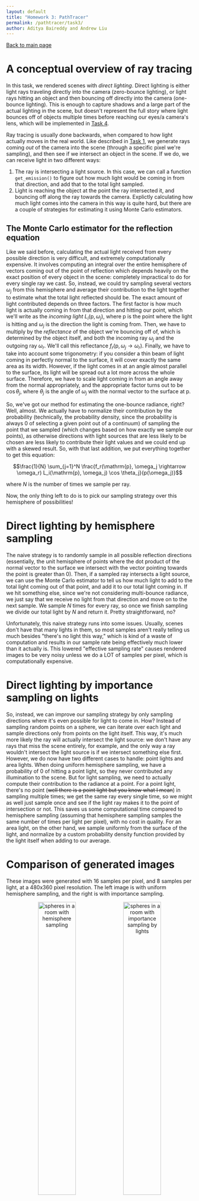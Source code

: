 ```yaml
---
layout: default
title: "Homework 3: PathTracer"
permalink: /pathtracer/task3/
author: Aditya Baireddy and Andrew Liu
---
```

[Back to main page]({{site.baseurl}}/pathtracer)

# A conceptual overview of ray tracing
In this task, we rendered scenes with *direct lighting*.
Direct lighting is either light rays traveling directly into the camera (zero-bounce lighting), or light rays hitting an object and then bouncing off directly into the camera (one-bounce lighting).
This is enough to capture shadows and a large part of the actual lighting in the scene, but doesn't represent the full story where light bounces off of objects multiple times before reaching our eyes/a camera's lens, which will be implemented in [Task 4]({{site.baseurl}}/pathtracer/task4).

Ray tracing is usually done backwards, when compared to how light actually moves in the real world.
Like described in [Task 1]({{site.baseurl}}/pathtracer/task1), we generate rays coming *out* of the camera into the scene (through a specific pixel we're sampling), and then see if we intersect an object in the scene.
If we do, we can receive light in two different ways:
1. The ray is intersecting a light source. In this case, we can call a function `get_emission()` to figure out how much light would be coming in from that direction, and add that to the total light sampled.
2. Light is reaching the object at the point the ray intersected it, and bouncing off along the ray towards the camera. Explictly calculating how much light comes into the camera in this way is quite hard, but there are a couple of strategies for estimating it using Monte Carlo estimators.

## The Monte Carlo estimator for the reflection equation
Like we said before, calculating the actual light received from every possible direction is very difficult, and extremely computationally expensive.
It involves computing an integral over the entire hemisphere of vectors coming out of the point of reflection which depends heavily on the exact position of every object in the scene: completely impractical to do for every single ray we cast.
So, instead, we could try sampling several vectors $\omega_j$ from this hemisphere and average their contribution to the light together to estimate what the total light reflected should be.
The exact amount of light contributed depends on three factors.
The first factor is how much light is actually coming in from that direction and hitting our point, which we'll write as the *incoming light* $L_i(\mathrm{p}, \omega_j)$, where $\mathrm{p}$ is the point where the light is hitting and $\omega_j$ is the direction the light is coming from.
Then, we have to multiply by the *reflectance* of the object we're bouncing off of, which is determined by the object itself, and both the incoming ray $\omega_j$ and the outgoing ray $\omega_r$. We'll call this reflectance $f_r(\mathrm{p}, \omega_j \rightarrow \omega_r)$.
Finally, we have to take into account some trigonometry: if you consider a thin beam of light coming in perfectly normal to the surface, it will cover exactly the same area as its width. However, if the light comes in at an angle almost parallel to the surface, its light will be spread out a lot more across the whole surface.
Therefore, we have to scale light coming in from an angle away from the normal appropriately, and the appropriate factor turns out to be $\cos \theta_j$, where $\theta_j$ is the angle of $\omega_j$ with the normal vector to the surface at $\mathrm{p}$.

So, we've got our method for estimating the one-bounce radiance, right?
Well, almost.
We actually have to normalize their contribution by the probability (technically, the probability density, since the probability is always $0$ of selecting a given point out of a continuum) of sampling the point that we sampled (which changes based on how exactly we sample our points), as otherwise directions with light sources that are less likely to be chosen are less likely to contribute their light values and we could end up with a skewed result.
So, with that last addition, we put everything together to get this equation:

$$\frac{1}{N} \sum_{j=1}^N \frac{f_r(\mathrm{p}, \omega_j \rightarrow \omega_r) L_i(\mathrm{p}, \omega_j) \cos \theta_j}{p(\omega_j)}$$

where $N$ is the number of times we sample per ray.

Now, the only thing left to do is to pick our sampling strategy over this hemisphere of possibilities!

# Direct lighting by hemisphere sampling
The naive strategy is to randomly sample in all possible reflection directions (essentially, the unit hemisphere of points where the dot product of the normal vector to the surface we intersect with the vector pointing towards the point is greater than $0$). 
Then, if a sampled ray intersects a light source, we can use the Monte Carlo estimator to tell us how much light to add to the total light coming out of that point, and add it to our total light coming in. 
If we hit something else, since we're not considering multi-bounce radiance, we just say that we receive no light from that direction and move on to the next sample. 
We sample $N$ times for every ray, so once we finish sampling we divide our total light by $N$ and return it. Pretty straightforward, no?

Unfortunately, this naive strategy runs into some issues.
Usually, scenes don't have that many lights in them, so most samples aren't really telling us much besides "there's no light this way," which is kind of a waste of computation and results in our sample rate being effectively much lower than it actually is.
This lowered "effective sampling rate" causes rendered images to be very noisy unless we do a LOT of samples per pixel, which is computationally expensive.  
# Direct lighting by importance sampling on lights
So, instead, we can improve our sampling strategy by only sampling directions where it's even possible for light to come in.
How? Instead of sampling random points on a sphere, we can iterate over each light and sample directions only from points on the light itself.
This way, it's much more likely the ray will actually intersect the light source: we don't have any rays that miss the scene entirely, for example, and the only way a ray wouldn't intersect the light source is if we intersect something else first. 
However, we do now have two different cases to handle: point lights and area lights.
When doing uniform hemisphere sampling, we have a probability of $0$ of hitting a point light, so they never contributed any illumination to the scene.
But for light sampling, we need to actually compute their contribution to the radiance at a point.
For a point light, there's no point (~~well there is a point light but you know what I mean~~) in sampling multiple times; we get the same ray every single time, so we might as well just sample once and see if the light ray makes it to the point of intersection or not. This saves us some computational time compared to hemisphere sampling (assuming that hemisphere sampling samples the same number of times per light per pixel), with no cost in quality.
For an area light, on the other hand, we sample uniformly from the surface of the light, and normalize by a custom probability density function provided by the light itself when adding to our average.
# Comparison of generated images
These images were generated with 16 samples per pixel, and 8 samples per light, at a 480x360 pixel resolution.
The left image is with uniform hemisphere sampling, and the right is with importance sampling.
<p style = "text-align:center">
	<img src="/hw-webpages-sp24-spegeerino/docs/assets/hw3/task3-spheres-h.png" alt="spheres in a room with hemisphere sampling" width="45%" style="text-align:center"/>
	<img src="/hw-webpages-sp24-spegeerino/docs/assets/hw3/task3-spheres.png" alt="spheres in a room with importance sampling by lights" width="45%" style="text-align:center"/>
</p>

<p style = "text-align:center">
	<img src="/hw-webpages-sp24-spegeerino/docs/assets/hw3/task3-bunny-h.png" alt="bunny in a room with hemisphere sampling" width="45%" style="text-align:center"/>
	<img src="/hw-webpages-sp24-spegeerino/docs/assets/hw3/task3-bunny.png" alt="bunny in a room with importance sampling by lights" width="45%" style="text-align:center"/>
</p>

We can see that images generated by hemisphere sampling generally have a lot of noise all over the picture, which comes from most of the samples not reaching a light source and being basically completely uninformative.
On the other hand, importance sampling renders are much smoother and nicer.
<p style = "text-align:center">
	<img src="/hw-webpages-sp24-spegeerino/docs/assets/hw3/task3-dragon-h.png" alt="dragon with hemisphere sampling" width="45%" style="text-align:center"/>
	<img src="/hw-webpages-sp24-spegeerino/docs/assets/hw3/task3-bunny.png" alt="dragon with importance sampling by lights" width="45%" style="text-align:center"/>
</p>

The dragon scene only has one point light, so uniform hemisphere sampling never finds it and so the whole scene is dark in the render.
Comparatively, sampling by importance sampling on lights allows the light to actually illuminate the scene and render an image of the dragon. 
Unless you like black, it's pretty clear importance sampling wins here.

# Reduction in noise in soft shadows
When we sample by importance sampling, sometimes only one sample is necessary to find out what the light level is at a given pixel.
For a specific pixel, if a ray is guaranteed to make it from ANY point on the light source from any point that a camera ray within the pixel intersects, then no matter how many samples you take, the color of the pixel will be the same (for that specific pixel sample, at least).
Similarly, if the ray is guaranteed NOT to make it to the light source, sampling more is equally useless.
(We will take advantage of this in [Task 5]({{site.baseurl}}/pathtracer/task5) using adaptive sampling to reduce sampling in regions that don't need it as much.)
So, the only case where additional samples are important is where some of the rays can make it back to the light source from the camera ray intersection point, but others can't.
This happens at the edges of shadows; when the sample rate per light is low, we can have shadow edges that look very noisy and harsh, but increasing the sample rate per light will soften those shadows and remove the noise.
Here's an example, showing the bunny from earlier.
We have 1 sample per pixel for all images, and a resolution of 480x360, but the sample rate per light ranges over 1,4,16,64 as we go left to right and top to bottom:

<p style = "text-align:center">
	<img src="/hw-webpages-sp24-spegeerino/docs/assets/hw3/task3-bunny-comp-L1.png" alt="bunny with 1 sample per light" width="45%" style="text-align:center"/>
	<img src="/hw-webpages-sp24-spegeerino/docs/assets/hw3/task3-bunny-comp-L4.png" alt="bunny with 4 samples per light" width="45%" style="text-align:center"/>
</p>
In these first two images, the shadows on the ground are extremely noisy. However, in the first image, the shadows on the ears and eye... sockets... are also quite noisy, whereas 4 samples helped smooth out those shadows substantially.
<p style = "text-align:center">
	<img src="/hw-webpages-sp24-spegeerino/docs/assets/hw3/task3-bunny-comp-L16.png" alt="bunny with 16 sample per light" width="45%" style="text-align:center"/>
	<img src="/hw-webpages-sp24-spegeerino/docs/assets/hw3/task3-bunny-comp-L64.png" alt="bunny with 64 samples per light" width="45%" style="text-align:center"/>
</p>

At 16 samples per light, the noise in the ground shadow has been mostly smoothed out, although there are still a decent number of gray specks in there, and the inner shadow is still a little harsh. The ears and eyes have smoothed out completely, though.
Once we've gotten to 64 samples per light, the gray specks have faded a little more, and the inner shadow has a nice gradient and softness to it. There is still some noise, though; this could probably be improved by taking more samples per pixel, since the complex geometry of the ears and head may be leading to large changes in how much light gets through to specific points.

# Conclusion
Importance sampling generally reduces noise substantially in the rendered image, by virtue of only sampling points that actually matter to the lighting.
This in essence gives a lot more information to the pixel about what color it should be, and prevents the noise that is generated by high variance due to effectively low sample rates.
Recreating the same quality of image that importance sampling can create with hemisphere sampling would require a much higher sampling rate, which generally would require a lot more computation.
Hemisphere sampling is much easier to implement, though, since it doesn't require giving each light its own unique sampling function and in general there's a lot less cases to handle. 
So, if you have the time, importance sampling is basically a direct upgrade to hemisphere sampling, but it's a lot more work to implement.

[Back to main page]({{site.baseurl}}/pathtracer)